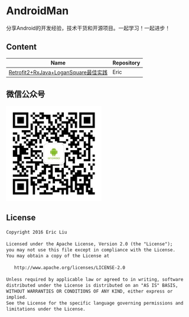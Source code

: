 AndroidMan
====================================
分享Android的开发经验，技术干货和开源项目。一起学习！一起进步！

## Content
Name | Repository
--- | --- 
[Retrofit2+RxJava+LoganSquare最佳实践](https://github.com/liuguangqiang/AndroidMan/blob/master/posts/Retrofit2%2BRxJava%2BLoganSquare%E6%9C%80%E4%BD%B3%E5%AE%9E%E8%B7%B5.md) | Eric

## 微信公众号
![Alt text](arts/wechat.jpg)

## License

    Copyright 2016 Eric Liu

    Licensed under the Apache License, Version 2.0 (the "License");
    you may not use this file except in compliance with the License.
    You may obtain a copy of the License at

       http://www.apache.org/licenses/LICENSE-2.0

    Unless required by applicable law or agreed to in writing, software
    distributed under the License is distributed on an "AS IS" BASIS,
    WITHOUT WARRANTIES OR CONDITIONS OF ANY KIND, either express or implied.
    See the License for the specific language governing permissions and
    limitations under the License.

